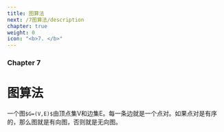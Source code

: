 ```yaml
---
title: 图算法
next: /7图算法/description
chapter: true
weight: 0
icon: "<b>7. </b>"
---
```


### Chapter 7

# 图算法

一个图`$G=(V,E)$`由顶点集V和边集E。每一条边就是一个点对。如果点对是有序的，那么图就是有向图，否则就是无向图。
